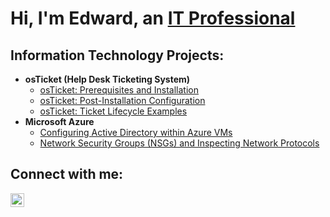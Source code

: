 <h1>Hi, I'm Edward, an <a href="https://linkedin.com/in/edward-jordan-80174815a">IT Professional</a></h1>

<h2>Information Technology Projects:</h2>

- <b>osTicket (Help Desk Ticketing System)</b>
  - [osTicket: Prerequisites and Installation](https://github.com/ejordan04/osticket-prereqs)
  - [osTicket: Post-Installation Configuration](https://github.com/ejordan04/post-install-config)
  - [osTicket: Ticket Lifecycle Examples](https://github.com/ejordan04/ticket-lifecycle)
- <b>Microsoft Azure</b>
  - [Configuring Active Directory within Azure VMs](https://github.com/ejordan04/configure-ad)
  - [Network Security Groups (NSGs) and Inspecting Network Protocols](https://github.com/ejordan04/azure-network-protocols)

<h2>Connect with me:</h2>

[<img align="left" alt="Josh | LinkedIn" width="22px" src="https://cdn.jsdelivr.net/npm/simple-icons@v3/icons/linkedin.svg" />][linkedin]

[linkedin]: https://linkedin.com/in/edward-jordan-80174815a
